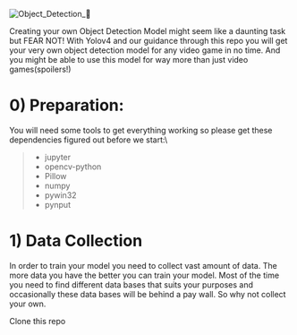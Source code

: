 ![Object_Detection_🎯](https://github.com/user-attachments/assets/d3cbb329-fb8d-4616-9a07-bf9885c36ad1)

Creating your own Object Detection Model might seem like a daunting task but FEAR NOT!
With Yolov4 and our guidance through this repo you will get your very own object detection model for any video game in no time. And you might be able to use this model for way more than just video games(spoilers!)
# 0) Preparation:
You will need some tools to get everything working so please get these dependencies figured out before we start:\
>* jupyter
>* opencv-python
>* Pillow
>* numpy
>* pywin32
>* pynput

# 1) Data Collection
In order to train your model you need to collect vast amount of data. The more data you have the better you can train your model. Most of the time you need to find different data bases that suits your purposes and occasionally these data bases will be behind a pay wall. So why not collect your own. 

Clone this repo			
